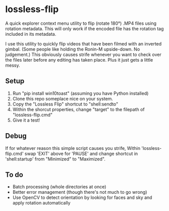 # lossless-flip
A quick explorer context menu utility to flip (rotate 180°) .MP4 files using rotation metadata.
This will only work if the encoded file has the rotation tag included in its metadata.

I use this utility to quickly flip videos that have been filmed with an inverted gimbal.
(Some people like holding the Ronin-M upside-down. No judgement.)
This obviously causes strife whenever you want to check over the files later before any editing has taken place.
Plus it just gets a little messy.
 
## Setup
 
1. Run "pip install win10toast" (assuming you have Python installed)
2. Clone this repo someplace nice on your system.
3. Copy the "Lossless Flip" shortcut to "shell:sendto"
4. Within the shorcut properties, change "target" to the filepath of "lossless-flip.cmd"
5. Give it a test!

## Debug
If for whatever reason this simple script causes you strife,
Within 'lossless-flip.cmd' swap 'EXIT' above for 'PAUSE' and change shortcut in 'shell:startup' from "Minimized" to "Maximized".

## To do

- Batch processing (whole directories at once)
- Better error management (though there's not much to go wrong)
- Use OpenCV to detect orientation by looking for faces and sky and apply rotation automatically
